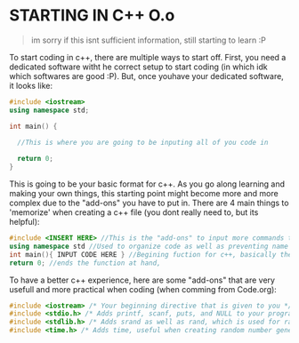 # STARTING IN C++ O.o
> im sorry if this isnt sufficient information, still starting to learn :P

To start coding in c++, there are multiple ways to start off. First, you need a dedicated software witht he correct setup to 
start coding (in which idk which softwares are good :P). But, once youhave your dedicated software, it looks like:
```cpp
#include <iostream>
using namespace std;

int main() {

  //This is where you are going to be inputing all of you code in
  
  return 0;
}
```


This is going to be your basic format for c++. As you go along learning and making your own things, this starting point might become more and more complex due to the "add-ons" you have to put in.
There are 4 main things to 'memorize' when creating a c++ file (you dont really need to, but its helpful):
```cpp
#include <INSERT HERE> //This is the "add-ons" to input more commands to use when coding (called directives)
using namespace std //Used to organize code as well as preventing name collisions
int main(){ INPUT CODE HERE } //Begining fuction for c++, basically the main function where you input you code
return 0; //ends the function at hand, 
```
To have a better c++ experience, here are some "add-ons" that are very usefull and more practical when coding (when comming from Code.org):
```cpp
#include <iostream> /* Your beginning directive that is given to you */
#include <stdio.h> /* Adds printf, scanf, puts, and NULL to your program, better for output to console and user control */
#include <stdlib.h> /* Adds srand as well as rand, which is used for random number generation */
#include <time.h> /* Adds time, useful when creating random number generation (for some reason?) and timed-based events */
```
